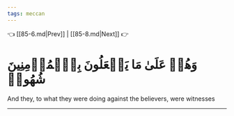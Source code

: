 ```yaml
---
tags: meccan
---
```


👈 [[85-6.md|Prev]] | [[85-8.md|Next]] 👉

# وَهُمۡ عَلَىٰ مَا يَفۡعَلُونَ بِٱلۡمُؤۡمِنِينَ شُهُودٞ

And they, to what they were doing against the believers, were witnesses

---

